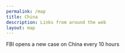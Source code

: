 ```yaml
---
permalink: /map
title: China
description: Links from around the web
layout: map
---
```


FBI opens a new case on China every 10 hours

<!-- {% include timeline.html tag="china" %} -->

<br />

<!-- ### Other stats -->

<!-- - FBI opens a new case on China every 10 hours -->
<!-- - 100,000 Chinese students come to America every year. -->
